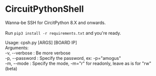 # CircuitPythonShell
Wanna-be SSH for CircitPython 8.X and onwards.<br />
<br />
Run <code>pip3 install -r requirements.txt</code> and you're ready.<br />

Usage: cpsh.py \[ARGS\] \[BOARD IP\]<br />
Arguments:<br />
   -v, --verbose  : Be more verbose<br />
   -p, --password : Specify the password, ex: -p="amogus"<br />
   -m, --mode     : Specify the mode, -m="r" for readonly, leave as is for "rw" (beta)<br />
